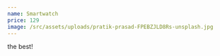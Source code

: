 ```yaml
---
name: Smartwatch
price: 129
image: /src/assets/uploads/pratik-prasad-FPEBZJLD8Rs-unsplash.jpg
---
```

the best!
